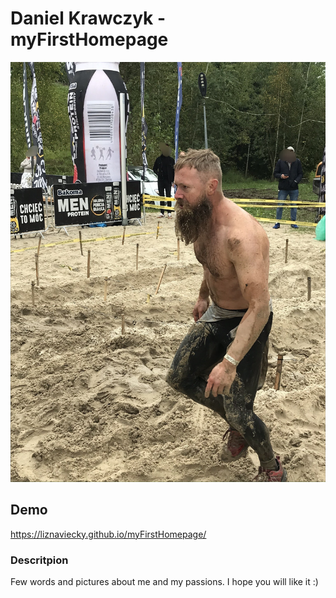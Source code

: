 # Daniel Krawczyk - myFirstHomepage
![](pictures/runmageddon.jpg)
## Demo 
https://liznaviecky.github.io/myFirstHomepage/
### Descritpion
Few words and pictures about me and my passions. I hope you will like it :)
